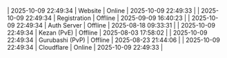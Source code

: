 | 2025-10-09 22:49:34 | Website | Online | 2025-10-09 22:49:33 |
| 2025-10-09 22:49:34 | Registration | Offline | 2025-09-09 16:40:23 |
| 2025-10-09 22:49:34 | Auth Server | Offline | 2025-08-18 09:33:31 |
| 2025-10-09 22:49:34 | Kezan (PvE) | Offline | 2025-08-03 17:58:02 |
| 2025-10-09 22:49:34 | Gurubashi (PvP) | Offline | 2025-08-23 21:44:06 |
| 2025-10-09 22:49:34 | Cloudflare | Online | 2025-10-09 22:49:33 |
